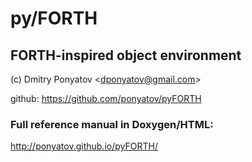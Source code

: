 # py/FORTH
## FORTH-inspired object environment

(c) Dmitry Ponyatov <<dponyatov@gmail.com>>

github: https://github.com/ponyatov/pyFORTH

### Full reference manual in Doxygen/HTML:

http://ponyatov.github.io/pyFORTH/
